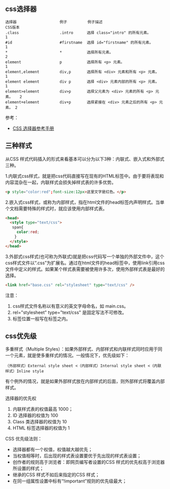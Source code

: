 ## css选择器

```
选择器                   例子         例子描述                               CSS版本
.class                  .intro      选择 class="intro" 的所有元素。         1
#id                     #firstname  选择 id="firstname" 的所有元素。        1   
*                       *           选择所有元素。                          2
element                 p           选择所有 <p> 元素。                     1
element,element         div,p       选择所有 <div> 元素和所有 <p> 元素。      1
element element         div p       选择 <div> 元素内部的所有 <p> 元素。      1
element>element         div>p       选择父元素为 <div> 元素的所有 <p> 元素。   2
element+element         div+p       选择紧接在 <div> 元素之后的所有 <p> 元素。 2
```

参考：

- [CSS 选择器参考手册](http://www.w3school.com.cn/cssref/css_selectors.asp)

## 三种样式
从CSS 样式代码插入的形式来看基本可以分为以下3种：内联式、嵌入式和外部式三种。

1.内联式css样式，就是把css代码直接写在现有的HTML标签中。由于要将表现和内容混杂在一起，内联样式会损失掉样式表的许多优势。

```html
<p style="color:red";font-size:12px>这里文字是红色。</p>
```

2.嵌入式css样式，或称为内部样式，指在html文件的head标签内声明样式。当单个文档需要特殊的样式时，就应该使用内部样式表。

```html
<head>
  <style type="text/css">
   span{
     color:red;
    }
  </style>
</head>
```

3.外部式css样式(也可称为外联式)就是把css代码写一个单独的外部文件中，这个css样式文件以“.css”为扩展名。通过在html文件的head标签中，使用link引用css文件中定义的样式。如果某个样式表需要被使用许多次，使用外部样式表是最好的选择。

```html
<link href="base.css" rel="stylesheet" type="text/css" />
```

注意：

1. css样式文件名称以有意义的英文字母命名，如 main.css。
2. rel="stylesheet" type="text/css" 是固定写法不可修改。
3. <link>标签位置一般写在<head>标签之内。

## css优先级

多重样式（Multiple Styles）：如果外部样式、内部样式和内联样式同时应用于同一个元素，就是使多重样式的情况。一般情况下，优先级如下：

```
（外部样式）External style sheet <（内部样式）Internal style sheet <（内联样式）Inline style
```

有个例外的情况，就是如果外部样式放在内部样式的后面，则外部样式将覆盖内部样式。

选择器的优先权

1.  内联样式表的权值最高 1000；
2.  ID 选择器的权值为 100
3.  Class 类选择器的权值为 10
4.  HTML 标签选择器的权值为 1

CSS 优先级法则：

- 选择器都有一个权值，权值越大越优先；
- 当权值相等时，后出现的样式表设置要优于先出现的样式表设置；
- 创作者的规则高于浏览者：即网页编写者设置的CSS 样式的优先权高于浏览器所设置的样式；
- 继承的CSS 样式不如后来指定的CSS 样式；
- 在同一组属性设置中标有“!important”规则的优先级最大；
